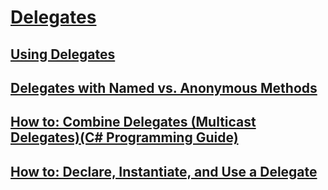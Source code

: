 # [Delegates](index.md)
## [Using Delegates](using-delegates.md)
## [Delegates with Named vs. Anonymous Methods](delegates-with-named-vs-anonymous-methods.md)
## [How to: Combine Delegates (Multicast Delegates)(C# Programming Guide)](how-to-combine-delegates-multicast-delegates.md)
## [How to: Declare, Instantiate, and Use a Delegate](how-to-declare-instantiate-and-use-a-delegate.md)

